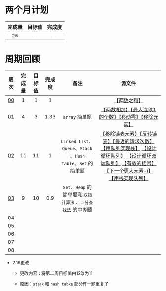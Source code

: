 # 两个月计划

| 完成量 | 目标值 | 完成度 |
| :----: | :----: | :----: |
|   25   |   -    |   -    |

# 周期回顾

|          周次          | 完成量 | 目标值 | 完成度 |                             备注                             |                            源文件                            |
| :--------------------: | :----: | :----: | :----: | :----------------------------------------------------------: | :----------------------------------------------------------: |
| [00](第〇周_付清晨.md) |   1    |   1    |   1    |                                                              |            [【两数之和】](Source/1.两数之和.cpp)             |
| [01](第一周_付清晨.md) |   4    |   3    |  1.33  |                        `array` 简单题                        | [【两数相加】](Source/2.两数相加.cpp)[【最大连续1的个数】](Source/485.最大连续-1-的个数.cpp)[【移动零】](Source/283.移动零.cpp)[【移除元素】](Source/27.移除元素.cpp) |
| [02](第二周_付清晨.md) |   11   |   11   |   1    | `Linked List`、`Queue`、`Stack` 、`Hash Table`、`Set` 的简单题 | [【移除链表元素】](Source/203.移除链表元素.cpp)[【反转链表】](Source/206.反转链表.cpp)[【最近的请求次数】](Source/933.最近的请求次数.cpp)  [【用队列实现栈】](Source/225.用队列实现栈.cpp)  [【设计循环队列】](Source/622.设计循环队列.cpp)  [【设计循环双端队列】](Source/641.设计循环双端队列.cpp) [【有效的括号】](Source/20.有效的括号.cpp)  [【下一个更大元素-i】](Source/496.下一个更大元素-i.cpp)  [【用栈实现队列】](Source/232.用栈实现队列.cpp) |
| [03](第三周_付清晨.md) |   9    |   10   |  0.9   | `Set`、`Heap` 的简单题和 `双指针算法` 、`二分查找法` 的中等题 |                                                              |
|           04           |        |        |        |                                                              |                                                              |
|           05           |        |        |        |                                                              |                                                              |
|           06           |        |        |        |                                                              |                                                              |
|           07           |        |        |        |                                                              |                                                              |
|           08           |        |        |        |                                                              |                                                              |

- 2.19更改

  - 更改内容：将第二周目标值由12改为11

  - 原因：`stack` 和 `hash tabke` 部分有一题重复了